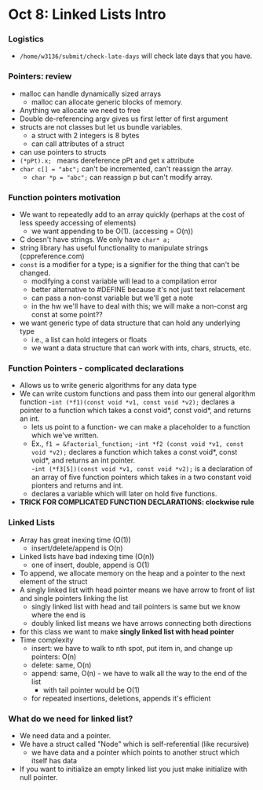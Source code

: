 # Oct 8: Linked Lists Intro

### Logistics
- ```/home/w3136/submit/check-late-days``` will check late days that you have.

### Pointers: review
- malloc can handle dynamically sized arrays
    - malloc can allocate generic blocks of memory. 
- Anything we allocate we need to free
- Double de-referencing argv gives us first letter of first argument 
- structs are not classes but let us bundle variables. 
    - a struct with 2 integers is 8 bytes
    - can call attributes of a struct 
- can use pointers to structs
- ```(*pPt).x; ``` means dereference pPt and get x attribute
- ```char c[] = "abc";``` can't be incremented, can't reassign the array.  
    - ```char *p = "abc";``` can reassign p but can't modify array. 

### Function pointers motivation
- We want to repeatedly add to an array quickly (perhaps at the cost of less speedy accessing of elements)
    - we want appending to be O(1). (accessing = O(n))
- C doesn't have strings. We only have ```char* a;```
- string library has useful functionality to manipulate strings (cppreference.com)
- ```const``` is a modifier for a type; is a signifier for the thing that can't be changed. 
    - modifying a const variable will lead to a compilation error
    - better alternative to #DEFINE because it's not just text relacement 
    - can pass a non-const variable but we'll get a note
    - in the hw we'll have to deal with this; we will make a non-const arg const at some point?? 
- we want generic type of data structure that can hold any underlying type
    - i.e., a list can hold integers or floats
    - we want a data structure that can work with ints, chars, structs, etc.

### Function Pointers - complicated declarations
- Allows us to write generic algorithms for any data type
- We can write custom functions and pass them into our general algorithm function
-```int (*f1)(const void *v1, const void *v2);``` declares a pointer to a function which takes a const void*, const void*, and returns an int.  
    - lets us point to a function- we can make a placeholder to a function which we've written. 
    - Ex., ```f1 = &factorial_function;```
-```int *f2 (const void *v1, const void *v2);``` declares a function which takes a const void*, const void*, and returns an int pointer.  
-```int (*f3[5])(const void *v1, const void *v2);``` is a declaration of an array of five function pointers which takes in a two constant void pionters and returns and int. 
    - declares a variable which will later on hold five functions. 
- **TRICK FOR COMPLICATED FUNCTION DECLARATIONS: clockwise rule**

### Linked Lists
- Array has great inexing time (O(1))
    - insert/delete/append is O(n)
- Linked lists have bad indexing time (O(n))
    - one of insert, double, append is O(1)
- To append, we allocate memory on the heap and a pointer to the next element of the struct
- A singly linked list with head pointer means we have arrow to front of list and single pointers linking the list
    - singly linked list with head and tail pointers is same but we know where the end is
    - doubly linked list means we have arrows connecting both directions
- for this class we want to make **singly linked list with head pointer** 
- Time complexity
    - insert: we have to walk to nth spot, put item in, and change up pointers: O(n)
    - delete: same, O(n)
    - append: same, O(n) - we have to walk all the way to the end of the list
        - with tail pointer would be O(1)
    - for repeated insertions, deletions, appends it's efficient

### What do we need for linked list? 
- We need data and a pointer.
- We have a struct called "Node" which is self-referential (like recursive) 
    - we have data and a pointer which points to another struct which itself has data
- If you want to initialize an empty linked list you just make initialize with null pointer. 
